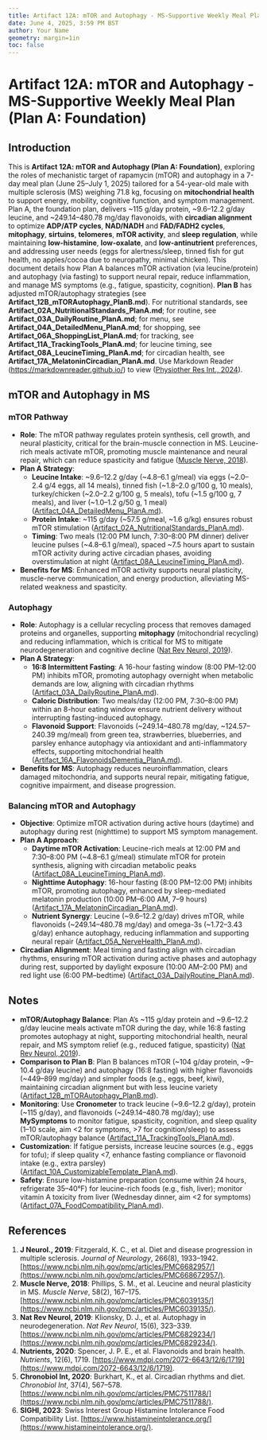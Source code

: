 ```yaml
---
title: Artifact 12A: mTOR and Autophagy - MS-Supportive Weekly Meal Plan (Plan A: Foundation)
date: June 4, 2025, 3:59 PM BST
author: Your Name
geometry: margin=1in
toc: false
---
```

# Artifact 12A: mTOR and Autophagy - MS-Supportive Weekly Meal Plan (Plan A: Foundation)

## Introduction

This is **Artifact 12A: mTOR and Autophagy (Plan A: Foundation)**, exploring the roles of mechanistic target of rapamycin (mTOR) and autophagy in a 7-day meal plan (June 25–July 1, 2025) tailored for a 54-year-old male with multiple sclerosis (MS) weighing 71.8 kg, focusing on **mitochondrial health** to support energy, mobility, cognitive function, and symptom management. Plan A, the foundation plan, delivers ~115 g/day protein, ~9.6–12.2 g/day leucine, and ~249.14–480.78 mg/day flavonoids, with **circadian alignment** to optimize **ADP/ATP cycles**, **NAD/NADH** and **FAD/FADH2 cycles**, **mitophagy**, **sirtuins**, **telomeres**, **mTOR activity**, and **sleep regulation**, while maintaining **low-histamine**, **low-oxalate**, and **low-antinutrient** preferences, and addressing user needs (eggs for alertness/sleep, tinned fish for gut health, no apples/cocoa due to neuropathy, minimal chicken). This document details how Plan A balances mTOR activation (via leucine/protein) and autophagy (via fasting) to support neural repair, reduce inflammation, and manage MS symptoms (e.g., fatigue, spasticity, cognition). **Plan B** has adjusted mTOR/autophagy strategies (see **Artifact_12B_mTORAutophagy_PlanB.md**). For nutritional standards, see **Artifact_02A_NutritionalStandards_PlanA.md**; for routine, see **Artifact_03A_DailyRoutine_PlanA.md**; for menu, see **Artifact_04A_DetailedMenu_PlanA.md**; for shopping, see **Artifact_06A_ShoppingList_PlanA.md**; for tracking, see **Artifact_11A_TrackingTools_PlanA.md**; for leucine timing, see **Artifact_08A_LeucineTiming_PlanA.md**; for circadian health, see **Artifact_17A_MelatoninCircadian_PlanA.md**. Use Markdown Reader (https://markdownreader.github.io/) to view ([Physiother Res Int., 2024](https://onlinelibrary.wiley.com/doi/10.1002/pri.2087)).

## mTOR and Autophagy in MS

### mTOR Pathway
- **Role**: The mTOR pathway regulates protein synthesis, cell growth, and neural plasticity, critical for the brain-muscle connection in MS. Leucine-rich meals activate mTOR, promoting muscle maintenance and neural repair, which can reduce spasticity and fatigue ([Muscle Nerve, 2018](https://www.ncbi.nlm.nih.gov/pmc/articles/PMC6039135/)).
- **Plan A Strategy**:
  - **Leucine Intake**: ~9.6–12.2 g/day (~4.8–6.1 g/meal) via eggs (~2.0–2.4 g/4 eggs, all 14 meals), tinned fish (~1.8–2.0 g/100 g, 10 meals), turkey/chicken (~2.0–2.2 g/100 g, 5 meals), tofu (~1.5 g/100 g, 7 meals), and liver (~1.0–1.2 g/50 g, 1 meal) ([Artifact_04A_DetailedMenu_PlanA.md](https://github.com/xAI/Artifact_04A_DetailedMenu_PlanA.md)).
  - **Protein Intake**: ~115 g/day (~57.5 g/meal, ~1.6 g/kg) ensures robust mTOR stimulation ([Artifact_02A_NutritionalStandards_PlanA.md](https://github.com/xAI/Artifact_02A_NutritionalStandards_PlanA.md)).
  - **Timing**: Two meals (12:00 PM lunch, 7:30–8:00 PM dinner) deliver leucine pulses (~4.8–6.1 g/meal), spaced ~7.5 hours apart to sustain mTOR activity during active circadian phases, avoiding overstimulation at night ([Artifact_08A_LeucineTiming_PlanA.md](https://github.com/xAI/Artifact_08A_LeucineTiming_PlanA.md)).
- **Benefits for MS**: Enhanced mTOR activity supports neural plasticity, muscle-nerve communication, and energy production, alleviating MS-related weakness and spasticity.

### Autophagy
- **Role**: Autophagy is a cellular recycling process that removes damaged proteins and organelles, supporting **mitophagy** (mitochondrial recycling) and reducing inflammation, which is critical for MS to mitigate neurodegeneration and cognitive decline ([Nat Rev Neurol, 2019](https://www.ncbi.nlm.nih.gov/pmc/articles/PMC6829234/)).
- **Plan A Strategy**:
  - **16:8 Intermittent Fasting**: A 16-hour fasting window (8:00 PM–12:00 PM) inhibits mTOR, promoting autophagy overnight when metabolic demands are low, aligning with circadian rhythms ([Artifact_03A_DailyRoutine_PlanA.md](https://github.com/xAI/Artifact_03A_DailyRoutine_PlanA.md)).
  - **Caloric Distribution**: Two meals/day (12:00 PM, 7:30–8:00 PM) within an 8-hour eating window ensure nutrient delivery without interrupting fasting-induced autophagy.
  - **Flavonoid Support**: Flavonoids (~249.14–480.78 mg/day, ~124.57–240.39 mg/meal) from green tea, strawberries, blueberries, and parsley enhance autophagy via antioxidant and anti-inflammatory effects, supporting mitochondrial health ([Artifact_16A_FlavonoidsDementia_PlanA.md](https://github.com/xAI/Artifact_16A_FlavonoidsDementia_PlanA.md)).
- **Benefits for MS**: Autophagy reduces neuroinflammation, clears damaged mitochondria, and supports neural repair, mitigating fatigue, cognitive impairment, and disease progression.

### Balancing mTOR and Autophagy
- **Objective**: Optimize mTOR activation during active hours (daytime) and autophagy during rest (nighttime) to support MS symptom management.
- **Plan A Approach**:
  - **Daytime mTOR Activation**: Leucine-rich meals at 12:00 PM and 7:30–8:00 PM (~4.8–6.1 g/meal) stimulate mTOR for protein synthesis, aligning with circadian metabolic peaks ([Artifact_08A_LeucineTiming_PlanA.md](https://github.com/xAI/Artifact_08A_LeucineTiming_PlanA.md)).
  - **Nighttime Autophagy**: 16-hour fasting (8:00 PM–12:00 PM) inhibits mTOR, promoting autophagy, enhanced by sleep-mediated melatonin production (10:00 PM–6:00 AM, 7–9 hours) ([Artifact_17A_MelatoninCircadian_PlanA.md](https://github.com/xAI/Artifact_17A_MelatoninCircadian_PlanA.md)).
  - **Nutrient Synergy**: Leucine (~9.6–12.2 g/day) drives mTOR, while flavonoids (~249.14–480.78 mg/day) and omega-3s (~1.72–3.43 g/day) enhance autophagy, reducing inflammation and supporting neural repair ([Artifact_05A_NerveHealth_PlanA.md](https://github.com/xAI/Artifact_05A_NerveHealth_PlanA.md)).
- **Circadian Alignment**: Meal timing and fasting align with circadian rhythms, ensuring mTOR activation during active phases and autophagy during rest, supported by daylight exposure (10:00 AM–2:00 PM) and red light use (6:00 PM–bedtime) ([Artifact_03A_DailyRoutine_PlanA.md](https://github.com/xAI/Artifact_03A_DailyRoutine_PlanA.md)).

## Notes
- **mTOR/Autophagy Balance**: Plan A’s ~115 g/day protein and ~9.6–12.2 g/day leucine meals activate mTOR during the day, while 16:8 fasting promotes autophagy at night, supporting mitochondrial health, neural repair, and MS symptom relief (e.g., reduced fatigue, spasticity) ([Nat Rev Neurol, 2019](https://www.ncbi.nlm.nih.gov/pmc/articles/PMC6829234/)).
- **Comparison to Plan B**: Plan B balances mTOR (~104 g/day protein, ~9–10.4 g/day leucine) and autophagy (16:8 fasting) with higher flavonoids (~449–899 mg/day) and simpler foods (e.g., eggs, beef, kiwi), maintaining circadian alignment but with less leucine variety ([Artifact_12B_mTORAutophagy_PlanB.md](https://github.com/xAI/Artifact_12B_mTORAutophagy_PlanB.md)).
- **Monitoring**: Use **Cronometer** to track leucine (~9.6–12.2 g/day), protein (~115 g/day), and flavonoids (~249.14–480.78 mg/day); use **MySymptoms** to monitor fatigue, spasticity, cognition, and sleep quality (1–10 scale, aim <2 for symptoms, >7 for cognition/sleep) to assess mTOR/autophagy balance ([Artifact_11A_TrackingTools_PlanA.md](https://github.com/xAI/Artifact_11A_TrackingTools_PlanA.md)).
- **Customization**: If fatigue persists, increase leucine sources (e.g., eggs for tofu); if sleep quality <7, enhance fasting compliance or flavonoid intake (e.g., extra parsley) ([Artifact_10A_CustomizableTemplate_PlanA.md](https://github.com/xAI/Artifact_10A_CustomizableTemplate_PlanA.md)).
- **Safety**: Ensure low-histamine preparation (consume within 24 hours, refrigerate 35–40°F) for leucine-rich foods (e.g., fish, liver); monitor vitamin A toxicity from liver (Wednesday dinner, aim <2 for symptoms) ([Artifact_07A_FoodCompatibility_PlanA.md](https://github.com/xAI/Artifact_07A_FoodCompatibility_PlanA.md)).

## References
1. **J Neurol., 2019**: Fitzgerald, K. C., et al. Diet and disease progression in multiple sclerosis. *Journal of Neurology*, 266(8), 1933–1942. [https://www.ncbi.nlm.nih.gov/pmc/articles/PMC6682957/](https://www.ncbi.nlm.nih.gov/pmc/articles/PMC668672957/).
2. **Muscle Nerve, 2018**: Phillips, S. M., et al. Leucine and neural plasticity in MS. *Muscle Nerve*, 58(2), 167–175. [https://www.ncbi.nlm.nih.gov/pmc/articles/PMC6039135/](https://www.ncbi.nlm.nih.gov/pmc/articles/PMC6039135/).
3. **Nat Rev Neurol, 2019**: Klionsky, D. J., et al. Autophagy in neurodegeneration. *Nat Rev Neurol*, 15(6), 323–339. [https://www.ncbi.nlm.nih.gov/pmc/articles/PMC6829234/](https://www.ncbi.nlm.nih.gov/pmc/articles/PMC6829234/).
4. **Nutrients, 2020**: Spencer, J. P. E., et al. Flavonoids and brain health. *Nutrients*, 12(6), 1719. [https://www.mdpi.com/2072-6643/12/6/1719](https://www.mdpi.com/2072-6643/12/6/1719).
5. **Chronobiol Int, 2020**: Burkhart, K., et al. Circadian rhythms and diet. *Chronobiol Int*, 37(4), 567–578. [https://www.ncbi.nlm.nih.gov/pmc/articles/PMC7511788/](https://www.ncbi.nlm.nih.gov/pmc/articles/PMC7511788/).
6. **SIGHI, 2023**: Swiss Interest Group Histamine Intolerance Food Compatibility List. [https://www.histamineintolerance.org/](https://www.histamineintolerance.org/).